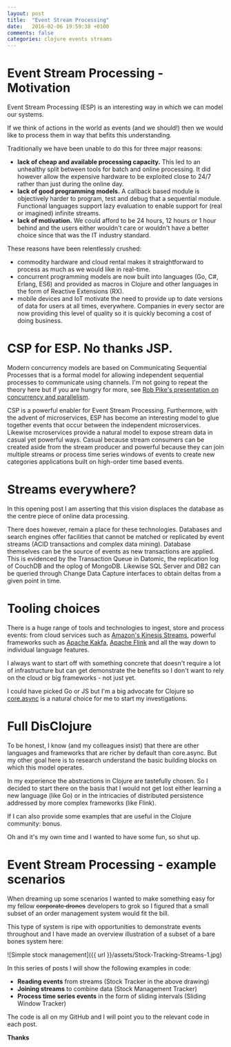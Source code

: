 ```yaml
---
layout: post
title:  "Event Stream Processing"
date:   2016-02-06 19:59:38 +0100
comments: false
categories: clojure events streams
---
```


# Event Stream Processing - Motivation

Event Stream Processing (ESP) is an interesting way in which we can model our systems. 

If we think of actions in the world as events (and we should!) then we would like to process them in way that befits this understanding.

Traditionally we have been unable to do this for three major reasons:

- **lack of cheap and available processing capacity.** This led to an unhealthy split between tools for batch and online processing. It did however allow the expensive hardware to be exploited close to 24/7 rather than just during the online day.
- **lack of good programming models.** A callback based module is objectively harder to program, test and debug that a sequential module. Functional languages support lazy evaluation to enable support for (real or imagined) infinite streams. 
- **lack of motivation.** We could afford to be 24 hours, 12 hours or 1 hour behind and the users either wouldn't care or wouldn't have a better choice since that was the IT industry standard.

These reasons have been relentlessly crushed:

- commodity hardware and cloud rental makes it straightforward to process as much as we would like in real-time.
- concurrent programming models are now built into languages (Go, C#, Erlang, ES6) and provided as macros in Clojure and other languages in the form of Reactive Extensions (RX).
- mobile devices and IoT motivate the need to provide up to date versions of data for users at all times, everywhere. Companies in every sector are now providing this level of quality so it is quickly becoming a cost of doing business.

# CSP for ESP. No thanks JSP.

Modern concurrency models are based on Communicating Sequential Processes that is a formal model for allowing independent sequential processes to communicate using channels. I'm not going to repeat the theory here but if you are hungry for more, see [Rob Pike's presentation on concurrency and parallelism][go-video].

CSP is a powerful enabler for Event Stream Processing. Furthermore, with the advent of microservices, ESP has become an interesting model to glue together events that occur between the independent microservices. Likewise mcroservices provide a natural model to expose stream data in casual yet powerful ways. Casual because stream consumers can be created aside from the stream producer and powerful because they can join multiple streams or process time series windows of events to create new categories applications built on high-order time based events.

# Streams everywhere?

In this opening post I am asserting that this vision displaces the database as the centre piece of online data processing. 

There does however, remain a place for these technologies. Databases and search engines offer facilities that cannot be matched or replicated by event streams (ACID transactions and complex data mining). Database themselves can be the source of events as new transactions are applied. This is evidenced by the Transaction Queue in Datomic, the replication log of CouchDB and the oplog of MongoDB. Likewise SQL Server and DB2 can be queried through Change Data Capture interfaces to obtain deltas from a given point in time.

# Tooling choices

There is a huge range of tools and technologies to ingest, store and process events: from cloud services such as [Amazon's Kinesis Streams][aws-kinesis], powerful frameworks such as [Apache Kakfa][apache-kafka], [Apache Flink][apache-flink] and all the way down to individual language features.

I always want to start off with something concrete that doesn't require a lot of infrastructure but can get demonstrate the benefits so I don't want to rely on the cloud or big frameworks - not just yet.

I could have picked Go or JS but I'm a big advocate for Clojure so [core.async][core-async] is a natural choice for me to start my investigations. 

# Full DisClojure

To be honest, I know (and my colleagues insist) that there are other languages and frameworks that are richer by default than core.async. But my other goal here is to research understand the basic building blocks on which this model operates.

In my experience the abstractions in Clojure are tastefully chosen. So I decided to start there on the basis that I would not get lost either learning a new language (like Go) or in the intricacies of distributed persistence addressed by more complex frameworks (like Flink). 

If I can also provide some examples that are useful in the Clojure community: bonus.

Oh and it's my own time and I wanted to have some fun, so shut up.

# Event Stream Processing - example scenarios

When dreaming up some scenarios I wanted to make something easy for my fellow <del>corporate drones</del> developers to grok so I figured that a small subset of an order management system would fit the bill. 

This type of system is ripe with opportunities to demonstrate events throughout and I have made an overview illustration of a subset of a bare bones system here:

![Simple stock management]({{ url }}/assets/Stock-Tracking-Streams-1.jpg)

In this series of posts I will show the following examples in code:

- **Reading events** from streams (Stock Tracker in the above drawing)
- **Joining streams** to combine data (Stock Management Tracker)
- **Process time series events** in the form of sliding intervals (Sliding Window Tracker)

The code is all on my GitHub and I will point you to the relevant code in each post.

**Thanks**


[go-video]: https://www.youtube.com/watch?v=cN_DpYBzKso
[aws-kinesis]: https://aws.amazon.com/kinesis/streams/
[apache-kafka]: http://kafka.apache.org/
[apache-flink]: https://flink.apache.org/
[core-async]: https://github.com/clojure/core.async/

